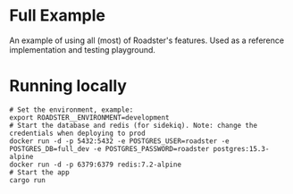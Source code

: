 # Full Example

An example of using all (most) of Roadster's features. Used as a reference implementation and testing playground.

# Running locally

```shell
# Set the environment, example:
export ROADSTER__ENVIRONMENT=development
# Start the database and redis (for sidekiq). Note: change the credentials when deploying to prod
docker run -d -p 5432:5432 -e POSTGRES_USER=roadster -e POSTGRES_DB=full_dev -e POSTGRES_PASSWORD=roadster postgres:15.3-alpine
docker run -d -p 6379:6379 redis:7.2-alpine
# Start the app
cargo run
```
